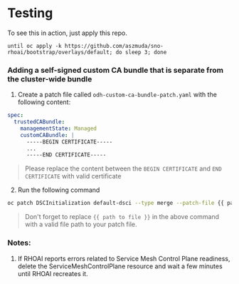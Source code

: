# Testing

To see this in action, just apply this repo.

```shell
until oc apply -k https://github.com/aszmuda/sno-rhoai/bootstrap/overlays/default; do sleep 3; done
```

### Adding a self-signed custom CA bundle that is separate from the cluster-wide bundle
1. Create a patch file called `odh-custom-ca-bundle-patch.yaml` with the following content:
```yaml
spec:
  trustedCABundle:
    managementState: Managed
    customCABundle: |
      -----BEGIN CERTIFICATE-----
      ...
      -----END CERTIFICATE-----
```
> Please replace the content between the `BEGIN CERTIFICATE` and `END CERTIFICATE` with valid certificate
>
2. Run the following command
```bash
oc patch DSCInitialization default-dsci --type merge --patch-file {{ path to file }}/odh-custom-ca-bundle-patch.yaml
```
> Don't forget to replace `{{ path to file }}` in the above command with a valid file path to your patch file.

### Notes:
1. If RHOAI reports errors related to Service Mesh Control Plane readiness, delete the ServiceMeshControlPlane resource and wait a few minutes until RHOAI recreates it.